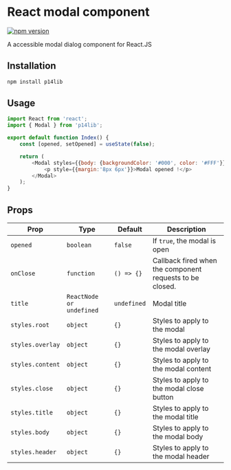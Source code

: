 # React modal component

[![npm version](https://badge.fury.io/js/p14lib.svg)](https://badge.fury.io/js/p14lib)

A accessible modal dialog component for React.JS

## Installation

```sh
npm install p14lib
```

## Usage

```js
import React from 'react';
import { Modal } from 'p14lib';

export default function Index() {
	const [opened, setOpened] = useState(false);

	return (
		<Modal styles={{body: {backgroundColor: '#000', color: '#FFF'}}} opened={opened} onClose={() => setOpened(false)}>
			<p style={{margin:'8px 6px'}}>Modal opened !</p>
		</Modal>
	);
}
```

## Props

| Prop | Type | Default | Description |
| --- | --- | --- | --- |
| `opened` | `boolean` | `false` | If `true`, the modal is open |
| `onClose` | `function` | `() => {}` | Callback fired when the component requests to be closed. |
| `title` | `ReactNode or undefined` | `undefined` | Modal title |
| `styles.root` | `object` | `{}` | Styles to apply to the modal |
| `styles.overlay` | `object` | `{}` | Styles to apply to the modal overlay |
| `styles.content` | `object` | `{}` | Styles to apply to the modal content |
| `styles.close` | `object` | `{}` | Styles to apply to the modal close button |
| `styles.title` | `object` | `{}` | Styles to apply to the modal title |
| `styles.body` | `object` | `{}` | Styles to apply to the modal body |
| `styles.header` | `object` | `{}` | Styles to apply to the modal header |

